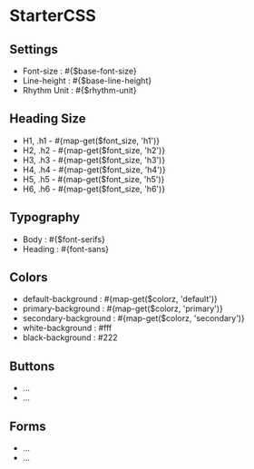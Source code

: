 # StarterCSS

## Settings

* Font-size : #{$base-font-size}
* Line-height : #{$base-line-height}
* Rhythm Unit : #{$rhythm-unit}

## Heading Size

* H1, .h1 - #{map-get($font_size, 'h1')}
* H2, .h2 - #{map-get($font_size, 'h2')}
* H3, .h3 - #{map-get($font_size, 'h3')}
* H4, .h4 - #{map-get($font_size, 'h4')}
* H5, .h5 - #{map-get($font_size, 'h5')}
* H6, .h6 - #{map-get($font_size, 'h6')}

## Typography

* Body : #{$font-serifs}
* Heading : #{font-sans}

## Colors

* default-background : #{map-get($colorz, 'default')}
* primary-background : #{map-get($colorz, 'primary')}
* secondary-background : #{map-get($colorz, 'secondary')}
* white-background : #fff
* black-background : #222

## Buttons

* ...
* ...

## Forms

* ...
* ...
